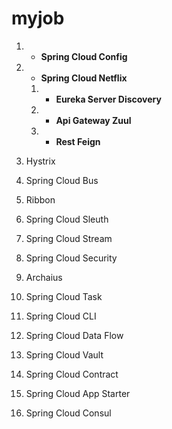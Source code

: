 # myjob
1. - **Spring Cloud Config**
2. - **Spring Cloud Netflix**
    1. - **Eureka Server Discovery**
    2. - **Api Gateway Zuul**
    3. - **Rest Feign**



1. Hystrix
2. Spring Cloud Bus
3. Ribbon
4. Spring Cloud Sleuth
5. Spring Cloud Stream
6. Spring Cloud Security
7. Archaius 
8. Spring Cloud Task


1. Spring Cloud CLI
2. Spring Cloud Data Flow
3. Spring Cloud Vault
4. Spring Cloud Contract
5. Spring Cloud App Starter
6. Spring Cloud Consul
